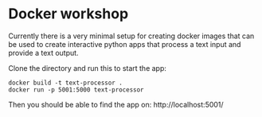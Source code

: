 # Docker workshop

Currently there is a very minimal setup for creating docker images that can be 
used to create interactive python apps that process a text input and provide a
text output. 

Clone the directory and run this to start the app: 

```
docker build -t text-processor .
docker run -p 5001:5000 text-processor
```

Then you should be able to find the app on: http://localhost:5001/
